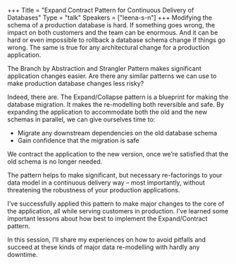 +++
Title = "Expand Contract Pattern for Continuous Delivery of Databases"
Type = "talk"
Speakers = ["leena-s-n"]
+++
Modifying the schema of a production database is hard. If something goes wrong, the impact on both customers and the team can be enormous. And it can be hard or even impossible to rollback a database schema change if things go wrong. The same is true for any architectural change for a production application.

The Branch by Abstraction and Strangler Pattern makes significant application changes easier. Are there any similar patterns we can use to make production database changes less risky?

Indeed, there are. The Expand/Collapse pattern is a blueprint for making the database migration. It makes the re-modelling both reversible and safe. By expanding the application to accommodate both the old and the new schemas in parallel, we can give ourselves time to:

* Migrate any downstream dependencies on the old database schema
* Gain confidence that the migration is safe

We contract the application to the new version, once we’re satisfied that the old schema is no longer needed.

The pattern helps to make significant, but necessary re-factorings to your data model in a continuous delivery way – most importantly, without threatening the robustness of your production applications.

I’ve successfully applied this pattern to make major changes to the core of the application, all while serving customers in production. I’ve learned some important lessons about how best to implement the Expand/Contract pattern.

In this session, I’ll share my experiences on how to avoid pitfalls and succeed at these kinds of major data re-modelling with hardly any downtime.